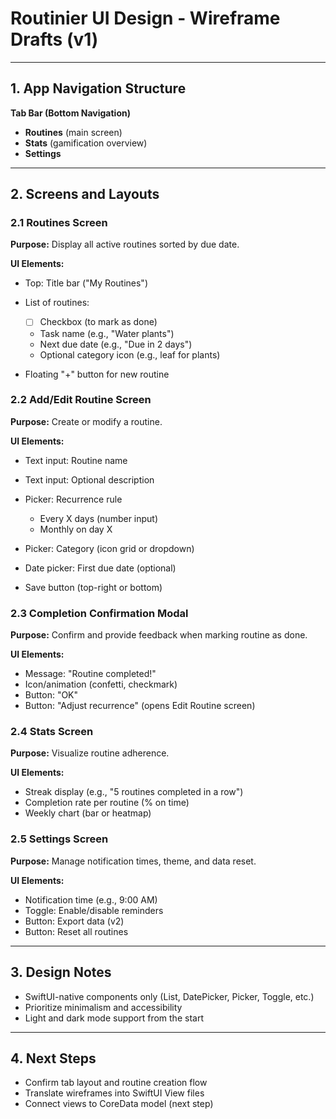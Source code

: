 # Routinier UI Design - Wireframe Drafts (v1)

---

## 1. App Navigation Structure

**Tab Bar (Bottom Navigation)**

* **Routines** (main screen)
* **Stats** (gamification overview)
* **Settings**

---

## 2. Screens and Layouts

### 2.1 Routines Screen

**Purpose:** Display all active routines sorted by due date.

**UI Elements:**

* Top: Title bar ("My Routines")
* List of routines:

  * [ ] Checkbox (to mark as done)
  * Task name (e.g., "Water plants")
  * Next due date (e.g., "Due in 2 days")
  * Optional category icon (e.g., leaf for plants)
* Floating "+" button for new routine

### 2.2 Add/Edit Routine Screen

**Purpose:** Create or modify a routine.

**UI Elements:**

* Text input: Routine name
* Text input: Optional description
* Picker: Recurrence rule

  * Every X days (number input)
  * Monthly on day X
* Picker: Category (icon grid or dropdown)
* Date picker: First due date (optional)
* Save button (top-right or bottom)

### 2.3 Completion Confirmation Modal

**Purpose:** Confirm and provide feedback when marking routine as done.

**UI Elements:**

* Message: "Routine completed!"
* Icon/animation (confetti, checkmark)
* Button: "OK"
* Button: "Adjust recurrence" (opens Edit Routine screen)

### 2.4 Stats Screen

**Purpose:** Visualize routine adherence.

**UI Elements:**

* Streak display (e.g., "5 routines completed in a row")
* Completion rate per routine (% on time)
* Weekly chart (bar or heatmap)

### 2.5 Settings Screen

**Purpose:** Manage notification times, theme, and data reset.

**UI Elements:**

* Notification time (e.g., 9:00 AM)
* Toggle: Enable/disable reminders
* Button: Export data (v2)
* Button: Reset all routines

---

## 3. Design Notes

* SwiftUI-native components only (List, DatePicker, Picker, Toggle, etc.)
* Prioritize minimalism and accessibility
* Light and dark mode support from the start

---

## 4. Next Steps

* Confirm tab layout and routine creation flow
* Translate wireframes into SwiftUI View files
* Connect views to CoreData model (next step)

